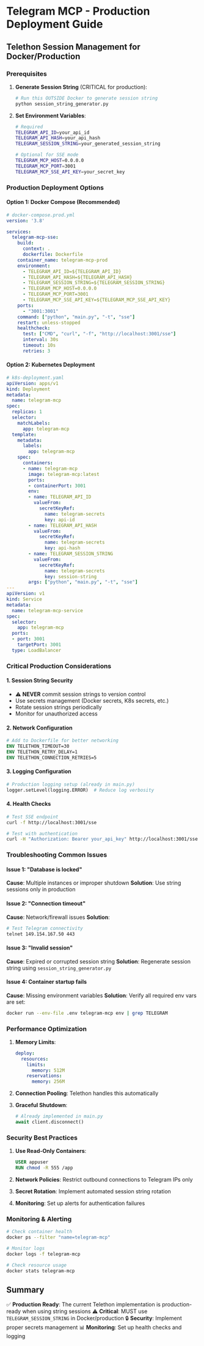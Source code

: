 # Telegram MCP - Production Deployment Guide

## Telethon Session Management for Docker/Production

### Prerequisites

1. **Generate Session String** (CRITICAL for production):
   ```bash
   # Run this OUTSIDE Docker to generate session string
   python session_string_generator.py
   ```

2. **Set Environment Variables**:
   ```bash
   # Required
   TELEGRAM_API_ID=your_api_id
   TELEGRAM_API_HASH=your_api_hash
   TELEGRAM_SESSION_STRING=your_generated_session_string

   # Optional for SSE mode
   TELEGRAM_MCP_HOST=0.0.0.0
   TELEGRAM_MCP_PORT=3001
   TELEGRAM_MCP_SSE_API_KEY=your_secret_key
   ```

### Production Deployment Options

#### Option 1: Docker Compose (Recommended)

```yaml
# docker-compose.prod.yml
version: '3.8'

services:
  telegram-mcp-sse:
    build:
      context: .
      dockerfile: Dockerfile
    container_name: telegram-mcp-prod
    environment:
      - TELEGRAM_API_ID=${TELEGRAM_API_ID}
      - TELEGRAM_API_HASH=${TELEGRAM_API_HASH}
      - TELEGRAM_SESSION_STRING=${TELEGRAM_SESSION_STRING}
      - TELEGRAM_MCP_HOST=0.0.0.0
      - TELEGRAM_MCP_PORT=3001
      - TELEGRAM_MCP_SSE_API_KEY=${TELEGRAM_MCP_SSE_API_KEY}
    ports:
      - "3001:3001"
    command: ["python", "main.py", "-t", "sse"]
    restart: unless-stopped
    healthcheck:
      test: ["CMD", "curl", "-f", "http://localhost:3001/sse"]
      interval: 30s
      timeout: 10s
      retries: 3
```

#### Option 2: Kubernetes Deployment

```yaml
# k8s-deployment.yaml
apiVersion: apps/v1
kind: Deployment
metadata:
  name: telegram-mcp
spec:
  replicas: 1
  selector:
    matchLabels:
      app: telegram-mcp
  template:
    metadata:
      labels:
        app: telegram-mcp
    spec:
      containers:
      - name: telegram-mcp
        image: telegram-mcp:latest
        ports:
        - containerPort: 3001
        env:
        - name: TELEGRAM_API_ID
          valueFrom:
            secretKeyRef:
              name: telegram-secrets
              key: api-id
        - name: TELEGRAM_API_HASH
          valueFrom:
            secretKeyRef:
              name: telegram-secrets
              key: api-hash
        - name: TELEGRAM_SESSION_STRING
          valueFrom:
            secretKeyRef:
              name: telegram-secrets
              key: session-string
        args: ["python", "main.py", "-t", "sse"]
---
apiVersion: v1
kind: Service
metadata:
  name: telegram-mcp-service
spec:
  selector:
    app: telegram-mcp
  ports:
  - port: 3001
    targetPort: 3001
  type: LoadBalancer
```

### Critical Production Considerations

#### 1. Session String Security
- ⚠️ **NEVER** commit session strings to version control
- Use secrets management (Docker secrets, K8s secrets, etc.)
- Rotate session strings periodically
- Monitor for unauthorized access

#### 2. Network Configuration
```dockerfile
# Add to Dockerfile for better networking
ENV TELETHON_TIMEOUT=30
ENV TELETHON_RETRY_DELAY=1
ENV TELETHON_CONNECTION_RETRIES=5
```

#### 3. Logging Configuration
```python
# Production logging setup (already in main.py)
logger.setLevel(logging.ERROR)  # Reduce log verbosity
```

#### 4. Health Checks
```bash
# Test SSE endpoint
curl -f http://localhost:3001/sse

# Test with authentication
curl -H "Authorization: Bearer your_api_key" http://localhost:3001/sse
```

### Troubleshooting Common Issues

#### Issue 1: "Database is locked"
**Cause**: Multiple instances or improper shutdown
**Solution**: Use string sessions only in production

#### Issue 2: "Connection timeout"
**Cause**: Network/firewall issues
**Solution**: 
```bash
# Test Telegram connectivity
telnet 149.154.167.50 443
```

#### Issue 3: "Invalid session"
**Cause**: Expired or corrupted session string
**Solution**: Regenerate session string using `session_string_generator.py`

#### Issue 4: Container startup fails
**Cause**: Missing environment variables
**Solution**: Verify all required env vars are set:
```bash
docker run --env-file .env telegram-mcp env | grep TELEGRAM
```

### Performance Optimization

1. **Memory Limits**:
   ```yaml
   deploy:
     resources:
       limits:
         memory: 512M
       reservations:
         memory: 256M
   ```

2. **Connection Pooling**: Telethon handles this automatically

3. **Graceful Shutdown**:
   ```python
   # Already implemented in main.py
   await client.disconnect()
   ```

### Security Best Practices

1. **Use Read-Only Containers**:
   ```dockerfile
   USER appuser
   RUN chmod -R 555 /app
   ```

2. **Network Policies**: Restrict outbound connections to Telegram IPs only

3. **Secret Rotation**: Implement automated session string rotation

4. **Monitoring**: Set up alerts for authentication failures

### Monitoring & Alerting

```bash
# Check container health
docker ps --filter "name=telegram-mcp"

# Monitor logs
docker logs -f telegram-mcp

# Check resource usage
docker stats telegram-mcp
```

## Summary

✅ **Production Ready**: The current Telethon implementation is production-ready when using string sessions
⚠️ **Critical**: MUST use `TELEGRAM_SESSION_STRING` in Docker/production
🔒 **Security**: Implement proper secrets management
📊 **Monitoring**: Set up health checks and logging
